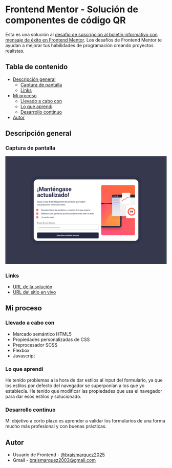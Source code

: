 # Frontend Mentor - Solución de componentes de código QR

Esta es una solución al [desafío de suscripción al boletín informativo con mensaje de éxito en Frontend Mentor](https://www.frontendmentor.io/challenges/newsletter-signup-form-with-success-message-3FC1AZbNrv). Los desafíos de Frontend Mentor te ayudan a mejorar tus habilidades de programación creando proyectos realistas.

## Tabla de contenido

- [Descripción general](#descripcion-general)
  - [Captura de pantalla](#captura-de-pantalla)
  - [Links](#links)
- [Mi proceso](#mi-proceso)
  - [Llevado a cabo con](#llevado-a-cabo-con)
  - [Lo que aprendí](#lo-que-aprendi)
  - [Desarrollo continuo](#desarrollo-continuo)
- [Autor](#autor)


## Descripción general

### Captura de pantalla
![](./assets/images/Mentor-de-Frontend-Formulario-de-suscripción-al-boletín-informativo-con-mensaje-de-éxito-04-27-2025_08_10_PM.png)


### Links
- [URL de la solución](https://www.frontendmentor.io/solutions/solucin-pgina-formulario-con-mensaje-de-bienvenida-html-css-js-k1Tllf0g88)
- [URL del sitio en vivo](https://braismarquez2025.github.io/newsletter-sign-up-with-success-message-main/)


## Mi proceso

### Llevado a cabo con
- Marcado semántico HTML5
- Propiedades personalizadas de CSS
- Preprocesador SCSS
- Flexbox
- Javascript


### Lo que aprendí
He tenido problemas a la hora de dar estilos al input del formulario, ya que los estilos por defecto del navegador se superponían a los que yo establecía. He tenido que modificar las propiedades que usa el navegador para dar esos estilos y solucionado.

### Desarrollo continuo
Mi objetivo a corto plazo es aprender a validar los formularios de una forma mucho más profesional y con buenas prácticas.


## Autor 
- Usuario de Frontend - [@braismarquez2025](https://www.frontendmentor.io/profile/braismarquez2025)
- Gmail - braismarquez2003@gmail.com



 
